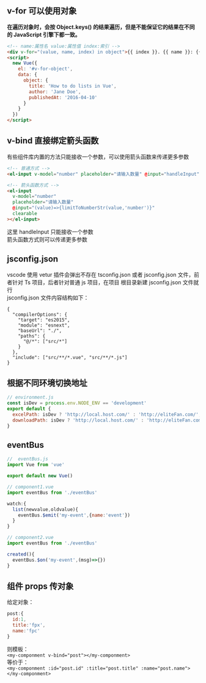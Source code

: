 ## v-for 可以使用对象

**在遍历对象时，会按 Object.keys() 的结果遍历，但是不能保证它的结果在不同的 JavaScript 引擎下都一致。**

```html
<!-- name:属性名 value:属性值 index:索引 -->
<div v-for="(value, name, index) in object">{{ index }}. {{ name }}: {{ value }}</div>
<script>
  new Vue({
    el: '#v-for-object',
    data: {
      object: {
        title: 'How to do lists in Vue',
        author: 'Jane Doe',
        publishedAt: '2016-04-10'
      }
    }
  })
</script>
```

## v-bind 直接绑定箭头函数

有些组件库内置的方法只能接收一个参数，可以使用箭头函数来传递更多参数

```html
<!-- 普通方式 -->
<el-input v-model="number" placeholder="请输入数量" @input="handleInput" clearable></el-input>

<!-- 箭头函数方式 -->
<el-input
  v-model="number"
  placeholder="请输入数量"
  @input="(value)=>{limitToNumberStr(value,'number')}"
  clearable
></el-input>
```

这里 handleInput 只能接收一个参数  
箭头函数方式则可以传递更多参数

## jsconfig.json

vscode 使用 vetur 插件会弹出不存在 tsconfig.json 或者 jsconfig.json 文件，前者针对 Ts 项目，后者针对普通 js 项目，在项目
根目录新建 jsconfig.json 文件就行  
jsconfig.json 文件内容结构如下：

```javascripton
{
  "compilerOptions": {
    "target": "es2015",
    "module": "esnext",
    "baseUrl": "./",
    "paths": {
      "@/*": ["src/*"]
    }
  },
  "include": ["src/**/*.vue", "src/**/*.js"]
}
```

## 根据不同环境切换地址

```javascript
// environment.js
const isDev = process.env.NODE_ENV == 'development'
export default {
  excelPath: isDev ? 'http://local.host.com/' : 'http://eliteFan.com/',
  downloadPath: isDev ? 'http://local.host.com/' : 'http://eliteFan.com/'
}
```

## eventBus

```javascript
//  eventBus.js
import Vue from 'vue'

export default new Vue()
```

```javascript
// component1.vue
import eventBus from './eventBus'

watch:{
  list(newvalue,oldvalue){
    eventBus.$emit('my-event',{name:'event'})
  }
}
```

```javascript
// component2.vue
import eventBus from './eventBus'

created(){
  eventBus.$on('my-event',(msg)=>{})
}
```

## 组件 props 传对象

给定对象：

```javascript
post:{
  id:1,
  title:'fpx',
  name:'fpc'
}
```

则模板：  
`<my-componment v-bind="post"></my-componment>`  
 等价于：  
`<my-componment :id="post.id" :title="post.title" :name="post.name"></my-componment>`
